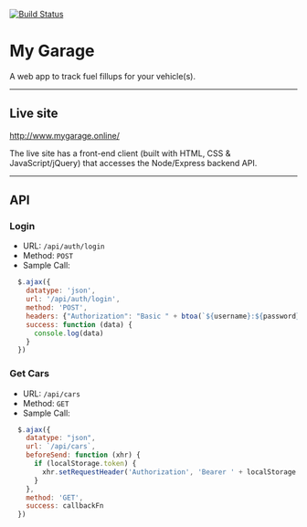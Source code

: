 [![Build Status](https://travis-ci.org/jhnnyk/garage.svg?branch=master)](https://travis-ci.org/jhnnyk/garage)
# My Garage

A web app to track fuel fillups for your vehicle(s).

---
## Live site
http://www.mygarage.online/

The live site has a front-end client (built with HTML, CSS & JavaScript/jQuery) that accesses the Node/Express backend API.

---
## API
### Login
* URL: `/api/auth/login`
* Method: `POST`
* Sample Call:
```javascript
  $.ajax({
    datatype: 'json',
    url: '/api/auth/login',
    method: 'POST',
    headers: {"Authorization": "Basic " + btoa(`${username}:${password}`)},
    success: function (data) {
      console.log(data)
    }
  })
```

### Get Cars
* URL: `/api/cars`
* Method: `GET`
* Sample Call:
```javascript
  $.ajax({
    datatype: "json",
    url: `/api/cars`,
    beforeSend: function (xhr) {
      if (localStorage.token) {
        xhr.setRequestHeader('Authorization', 'Bearer ' + localStorage.token)
      }
    },
    method: 'GET',
    success: callbackFn
  })
```

